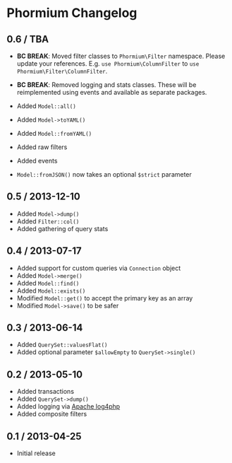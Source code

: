 Phormium Changelog
==================

0.6 / TBA
---------
* **BC BREAK**: Moved filter classes to `Phormium\Filter` namespace. Please update
  your references. E.g. `use Phormium\ColumnFilter` to
  `use Phormium\Filter\ColumnFilter`.
* **BC BREAK**: Removed logging and stats classes. These will be reimplemented
  using events and available as separate packages.

* Added `Model::all()`
* Added `Model->toYAML()`
* Added `Model::fromYAML()`
* Added raw filters
* Added events

* `Model::fromJSON()` now takes an optional `$strict` parameter

0.5 / 2013-12-10
----------------

* Added `Model->dump()`
* Added `Filter::col()`
* Added gathering of query stats

0.4 / 2013-07-17
----------------

* Added support for custom queries via `Connection` object
* Added `Model->merge()`
* Added `Model::find()`
* Added `Model::exists()`
* Modified `Model::get()` to accept the primary key as an array
* Modified `Model->save()` to be safer

0.3 / 2013-06-14
----------------

* Added `QuerySet::valuesFlat()`
* Added optional parameter `$allowEmpty` to `QuerySet->single()`

0.2 / 2013-05-10
----------------

* Added transactions
* Added `QuerySet->dump()`
* Added logging via [Apache log4php](http://logging.apache.org/log4php/)
* Added composite filters

0.1 / 2013-04-25
----------------

* Initial release
